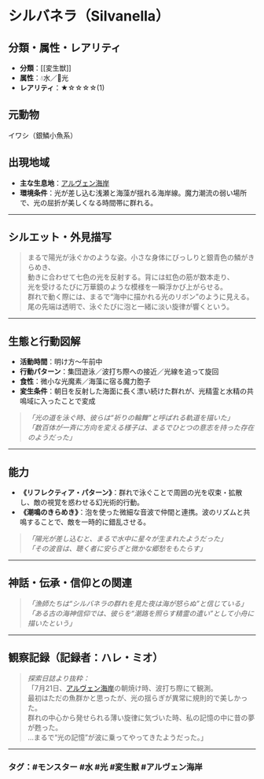 ﻿# シルバネラ（Silvanella）

## 分類・属性・レアリティ
* **分類**：[[変生獣]]
* **属性**：💧水／🌟光  
* **レアリティ**：★☆☆☆☆(1)

## 元動物
イワシ（銀鱗小魚系）

## 出現地域
* **主な生息地**：[アルヴェン海岸](place/arven_cove.md)
* **環境条件**：光が差し込む浅瀬と海藻が揺れる海岸線。魔力潮流の弱い場所で、光の屈折が美しくなる時間帯に群れる。

---

## シルエット・外見描写
> まるで陽光が泳ぐかのような姿。小さな身体にびっしりと銀青色の鱗がきらめき、  
> 動きに合わせて七色の光を反射する。背には虹色の筋が数本走り、  
> 光を受けるたびに万華鏡のような模様を一瞬浮かび上がらせる。  
> 群れで動く際には、まるで“海中に描かれる光のリボン”のように見える。  
> 尾の先端は透明で、泳ぐたびに泡と一緒に淡い旋律が響くという。

---

## 生態と行動図解
* **活動時間**：明け方〜午前中
* **行動パターン**：集団遊泳／波打ち際への接近／光線を追って旋回
* **食性**：微小な光魔素／海藻に宿る魔力胞子
* **変生条件**：朝日を反射した海面に長く漂い続けた群れが、光精霊と水精の共鳴域に入ったことで変成

> *「光の道を泳ぐ時、彼らは“祈りの輪舞”と呼ばれる軌道を描いた」*  
> *「数百体が一斉に方向を変える様子は、まるでひとつの意志を持った存在のようだった」*

---

## 能力

* **《リフレクティア・パターン》**：群れで泳ぐことで周囲の光を収束・拡散し、敵の視覚を惑わせる幻光術的行動。
* **《潮鳴のきらめき》**：泡を使った微細な音波で仲間と連携。波のリズムと共鳴することで、敵を一時的に錯乱させる。

> *「陽光が差し込むと、まるで水中に星々が生まれたようだった」*  
> *「その波音は、聴く者に安らぎと微かな郷愁をもたらす」*

---

## 神話・伝承・信仰との関連
> *「漁師たちは“シルバネラの群れを見た夜は海が怒らぬ”と信じている」*  
> *「ある古の海神信仰では、彼らを“潮路を照らす精霊の遣い”として小舟に描いたという」*

---

## 観察記録（記録者：ハレ・ミオ）

> *探索日誌より抜粋：*  
> 「7月21日、[アルヴェン海岸](place/arven_cove.md)の朝焼け時、波打ち際にて観測。  
> 最初はただの魚群かと思ったが、光の揺らぎが異常に規則的で美しかった。  
> 群れの中心から発せられる薄い旋律に気づいた時、私の記憶の中に昔の夢が甦った。  
> …まるで“光の記憶”が波に乗ってやってきたようだった。」

---

### タグ：#モンスター #水 #光 #変生獣 #アルヴェン海岸
